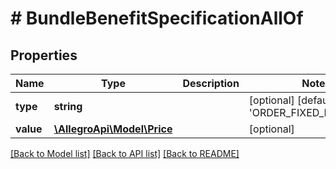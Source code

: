# # BundleBenefitSpecificationAllOf

## Properties

Name | Type | Description | Notes
------------ | ------------- | ------------- | -------------
**type** | **string** |  | [optional] [default to 'ORDER_FIXED_DISCOUNT']
**value** | [**\AllegroApi\Model\Price**](Price.md) |  | [optional]

[[Back to Model list]](../../README.md#models) [[Back to API list]](../../README.md#endpoints) [[Back to README]](../../README.md)
